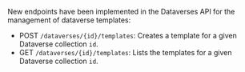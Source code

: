New endpoints have been implemented in the Dataverses API for the management of dataverse templates:

- POST `/dataverses/{id}/templates`: Creates a template for a given Dataverse collection ``id``.
- GET `/dataverses/{id}/templates`: Lists the templates for a given Dataverse collection ``id``.

